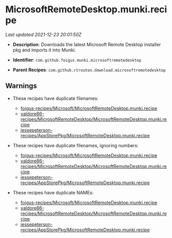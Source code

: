 # MicrosoftRemoteDesktop.munki.recipe

_Last updated 2021-12-23 20:01:50Z_

- **Description**: Downloads the latest Microsoft Remote Desktop installer pkg and imports it into Munki.

- **Identifier**: `com.github.foigus.munki.microsoftremotedesktop`

- **Parent Recipes**: `com.github.rtrouton.download.microsoftremotedesktop`


## Warnings

- These recipes have duplicate filenames:
    - [foigus-recipes/Microsoft/MicrosoftRemoteDesktop.munki.recipe](/autopkg-dupe-tracker/foigus-recipes/Microsoft/MicrosoftRemoteDesktop.munki.recipe)
    - [valdore86-recipes/MicrosoftRemoteDesktop/MicrosoftRemoteDesktop.munki.recipe](/autopkg-dupe-tracker/valdore86-recipes/MicrosoftRemoteDesktop/MicrosoftRemoteDesktop.munki.recipe)
    - [jessepeterson-recipes/AppStorePkg/MicrosoftRemoteDesktop.munki.recipe](/autopkg-dupe-tracker/jessepeterson-recipes/AppStorePkg/MicrosoftRemoteDesktop.munki.recipe)

- These recipes have duplicate filenames, ignoring numbers:
    - [foigus-recipes/Microsoft/MicrosoftRemoteDesktop.munki.recipe](/autopkg-dupe-tracker/foigus-recipes/Microsoft/MicrosoftRemoteDesktop.munki.recipe)
    - [valdore86-recipes/MicrosoftRemoteDesktop/MicrosoftRemoteDesktop.munki.recipe](/autopkg-dupe-tracker/valdore86-recipes/MicrosoftRemoteDesktop/MicrosoftRemoteDesktop.munki.recipe)
    - [jessepeterson-recipes/AppStorePkg/MicrosoftRemoteDesktop.munki.recipe](/autopkg-dupe-tracker/jessepeterson-recipes/AppStorePkg/MicrosoftRemoteDesktop.munki.recipe)

- These recipes have duplicate NAMEs:
    - [foigus-recipes/Microsoft/MicrosoftRemoteDesktop.munki.recipe](/autopkg-dupe-tracker/foigus-recipes/Microsoft/MicrosoftRemoteDesktop.munki.recipe)
    - [valdore86-recipes/MicrosoftRemoteDesktop/MicrosoftRemoteDesktop.munki.recipe](/autopkg-dupe-tracker/valdore86-recipes/MicrosoftRemoteDesktop/MicrosoftRemoteDesktop.munki.recipe)
    - [jessepeterson-recipes/AppStorePkg/MicrosoftRemoteDesktop.munki.recipe](/autopkg-dupe-tracker/jessepeterson-recipes/AppStorePkg/MicrosoftRemoteDesktop.munki.recipe)